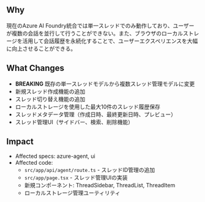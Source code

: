 ## Why
現在のAzure AI Foundry統合では単一スレッドでのみ動作しており、ユーザーが複数の会話を並行して行うことができない。また、ブラウザのローカルストレージを活用して会話履歴を永続化することで、ユーザーエクスペリエンスを大幅に向上させることができる。

## What Changes
- **BREAKING** 既存の単一スレッドモデルから複数スレッド管理モデルに変更
- 新規スレッド作成機能の追加
- スレッド切り替え機能の追加
- ローカルストレージを使用した最大10件のスレッド履歴保存
- スレッドメタデータ管理（作成日時、最終更新日時、プレビュー）
- スレッド管理UI（サイドバー、検索、削除機能）

## Impact
- Affected specs: azure-agent, ui
- Affected code: 
  - `src/app/api/agent/route.ts` - スレッドID管理の追加
  - `src/app/page.tsx` - スレッド管理UIの実装
  - 新規コンポーネント: ThreadSidebar, ThreadList, ThreadItem
  - ローカルストレージ管理ユーティリティ
